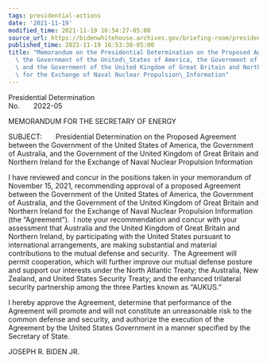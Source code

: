 ```yaml
---
tags: presidential-actions
date: '2021-11-19'
modified_time: 2021-11-19 16:54:27-05:00
source_url: https://bidenwhitehouse.archives.gov/briefing-room/presidential-actions/2021/11/19/a-memorandum-on-the-presidential-determination-on-the-proposed-agreement-between-the-government-of-the-united-states-of-america-the-government-of-australia-and-the-government-of-the-united-kingdom-o/
published_time: 2021-11-19 16:53:38-05:00
title: "Memorandum on the Presidential Determination on the Proposed Agreement between\
  \ the Government of the United\_States of America, the Government of Australia,\
  \ and the Government of the United Kingdom of Great Britain and Northern Ireland\
  \ for the Exchange of Naval Nuclear Propulsion\_Information"
---
```

 
Presidential Determination  
No.       2022-05          

MEMORANDUM FOR THE SECRETARY OF ENERGY  
  
SUBJECT:       Presidential Determination on the Proposed Agreement
between the Government of the United States of America, the Government
of Australia, and the Government of the United Kingdom of Great Britain
and Northern Ireland for the Exchange of Naval Nuclear Propulsion
Information  
  
I have reviewed and concur in the positions taken in your memorandum of
November 15, 2021, recommending approval of a proposed Agreement between
the Government of the United States of America, the Government of
Australia, and the Government of the United Kingdom of Great Britain and
Northern Ireland for the Exchange of Naval Nuclear Propulsion
Information (the “Agreement”).  I note your recommendation and concur
with your assessment that Australia and the United Kingdom of Great
Britain and Northern Ireland, by participating with the United States
pursuant to international arrangements, are making substantial and
material contributions to the mutual defense and security.  The
Agreement will permit cooperation, which will further improve our mutual
defense posture and support our interests under the North Atlantic
Treaty; the Australia, New Zealand, and United States Security Treaty;
and the enhanced trilateral security partnership among the three Parties
known as “AUKUS.”   
  
I hereby approve the Agreement, determine that performance of the
Agreement will promote and will not constitute an unreasonable risk to
the common defense and security, and authorize the execution of the
Agreement by the United States Government in a manner specified by the
Secretary of State.

JOSEPH R. BIDEN JR.
